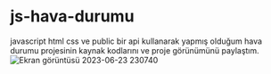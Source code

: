 # js-hava-durumu 
javascript html css ve public bir api  kullanarak yapmış olduğum hava durumu projesinin kaynak kodlarını ve proje görünümünü paylaştım.
![Ekran görüntüsü 2023-06-23 230740](https://github.com/Gamzesrn/js-hava-durumu/assets/117711013/bcd71547-33d8-4f5d-9a4d-a209d9cb3031)
